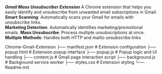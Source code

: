 ***Gmail Mass Unsubscriber Extension***
A Chrome extension that helps you easily identify and unsubscribe from unwanted email subscriptions in Gmail.
**Smart Scanning**: Automatically scans your Gmail for emails with unsubscribe links.  
**Marketing Detection**: Automatically identifies marketing/promotional emails. 
**Mass Unsubscribe**: Process multiple unsubscriptions at once. 
**Multiple Methods**: Handles both HTTP and mailto unsubscribe links

Chrome-Gmail-Extension
├── manifest.json          # Extension configuration
├── popup.html             # Extension popup interface
├── popup.js               # Popup logic and UI handling
├── content.js             # Gmail page interaction script
├── background.js          # Background service worker
├── styles.css             # Extension styling
└── Readme.md  